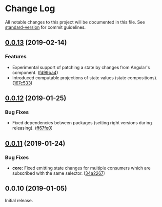 # Change Log

All notable changes to this project will be documented in this file. See [standard-version](https://github.com/conventional-changelog/standard-version) for commit guidelines.

<a name="0.0.13"></a>
## [0.0.13](https://github.com/mnasyrov/jetstate/compare/v0.0.12...v0.0.13) (2019-02-14)


### Features

* Experimental support of patching a state by changes from Angular's component. ([fd99ba4](https://github.com/mnasyrov/jetstate/commit/fd99ba4))
* Introduced computable projections of state values (state compositions). ([167c533](https://github.com/mnasyrov/jetstate/commit/167c533))



<a name="0.0.12"></a>
## [0.0.12](https://github.com/mnasyrov/jetstate/compare/v0.0.11...v0.0.12) (2019-01-25)


### Bug Fixes

* Fixed dependencies between packages (setting right versions during releasing). ([ff67fe0](https://github.com/mnasyrov/jetstate/commit/ff67fe0))



<a name="0.0.11"></a>
## [0.0.11](https://github.com/mnasyrov/jetstate/compare/v0.0.10...v0.0.11) (2019-01-24)


### Bug Fixes

* **core:** Fixed emitting state changes for multiple consumers which are subscribed with the same selector. ([34a2267](https://github.com/mnasyrov/jetstate/commit/34a2267))



<a name="0.0.10"></a>
## 0.0.10 (2019-01-05)

Initial release.

